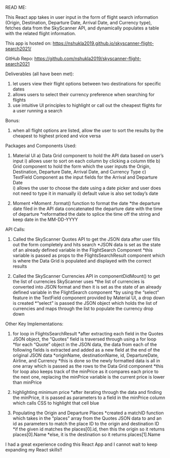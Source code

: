 READ ME:

This React app takes in user input in the form of flight search information (Origin, Destination, Departure Date, Arrival Date, and Currency type), fetches data from the SkyScanner API, and dynamically populates a table with the related flight information.

This app is hosted on: https://nshukla2019.github.io/skyscanner-flight-search2021/

GitHub Repo: https://github.com/nshukla2019/skyscanner-flight-search2021

Deliverables (all have been met): 
1) let users view their flight options between two destinations for specific dates
2) allows users to select their currency preference when searching for flights
3) use intuitive UI principles to highlight or call out the cheapest flights for a user running a search
	
Bonus:		
1) when all flight options are listed, allow the user to sort the results by the cheapest to highest priced and vice versa


Packages and Components Used:

1) Material UI
	a) Data Grid component to hold the API data based on user’s input
		i) allows user to sort on each column by clicking a column title
	b) Grid component to hold the form which the user inputs the Origin, Destination, Departure Date, Arrival Date, and Currency Type
	c) TextField Component as the input fields for the Arrival and Departure Date		
		i) allows the user to choose the date using a date picker and user does not need to type it in manually
		ii) default value is also set today’s date
	
2) Moment
	*Moment .format() function to format the date 
		*the departure date filed in the API data concatenated the departure date with the time of departure
		*reformatted the date to splice the time off the string and keep date in the MM-DD-YYYY


API Calls:

1) Called the SkyScanner Quotes API to get the JSON data after user fills out the form completely and hits search
	*JSON data is set as the state of an already defined variable in the FlightSearch Component
	*this variable is passed as props to the FlightsSearchResult component which is where the Data Grid is populated and displayed with the correct results

2) Called the SkyScanner Currencies API in componentDidMount() to get the list of currencies SkyScanner uses
	*the list of currencies is converted into JSON format and then it is set as the state of an already defined variable in the FlightSearch component
	*by using the “select” feature in the TextField component provided by Material UI, a drop down is created 
		*“select” is passed the JSON object which holds the list of currencies and maps through the list to populate the currency drop down

Other Key Implementations:

1) for loop in FlightsSearchResult
	*after extracting each field in the Quotes JSON object, the “Quotes” field is traversed through using a for loop
		*for each “Quote” object in the JSON data, the data from each of the following fields is extracted and added as a new field at the end of the original JSON data
			*originName, destinationName, id, DepartureDate, Airline, and Currency
		*this is done so the newly formatted data is all in one array which is passed as the rows to the Data Grid component
	*this for loop also keeps track of the minPrice as it compares each price to the next one, replacing the minPrice variable is the current price is lower than minPrice

2) highlighting minimum price
	*after iterating through the data and finding the minPrice, it is passed as parameters to a field in the minPrice column which calls CSS to highlight that cell blue

3) Populating the Origin and Departure Places
	*created a matchID function which takes in the “places” array from the Quotes JSON data to and an id as parameters to match the place ID to the origin and destination ID
		*if the given id matches the places[0].id, then this the origin so it returns places[0].Name
		*else, it is the destination so it returns places[1].Name
    
I had a great experience coding this React App and I cannot wait to keep expanding my React skills!!
